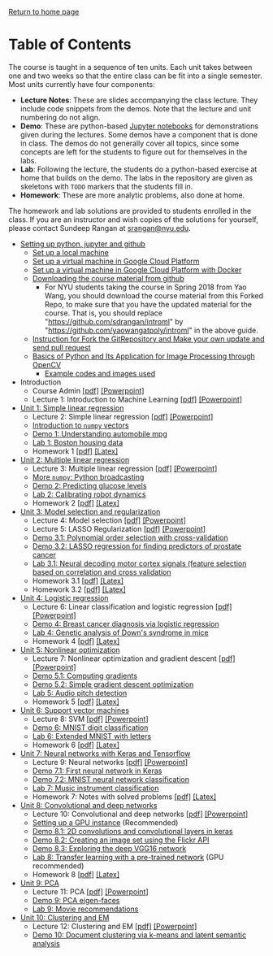 [Return to home page](./README.md) 

# Table of Contents

The course is taught in a sequence of ten units.  Each unit takes between one
and two weeks so that the entire class can be fit into a single semester.
Most units currently have four components:
* **Lecture Notes**:  These are slides accompanying the class lecture.  They include code snippets
   from the demos.   Note that the lecture and unit numbering do not align.
* **Demo**: These are python-based [Jupyter notebooks](http://jupyter.org/)
   for demonstrations given during the lectures.  Some demos have a
   component that is done in class.  The demos do not generally cover
   all topics, since some concepts are left for the students to figure out 
   for themselves in the labs.
* **Lab**:  Following the lecture, the students do a python-based exercise at home
   that builds on the demo.
   The labs in the repository are given as skeletons with `TODO`
   markers that the students fill in.
* **Homework**:  These are more analytic problems, also done at home.

The homework and lab solutions are provided to students enrolled in the class.
If you are an instructor
and wish copies of the solutions for yourself,
please contact Sundeep Rangan at <srangan@nyu.edu>.

* [Setting up python, jupyter and github](./Basics/setup.md)
    * [Set up a local machine](./Basics/setup.md)
    * [Set up a virtual machine in Google Cloud Platform](./GCP/getting_started.md)
    * [Set up a virtual machine in Google Cloud Platform with Docker](./GCP/docker.md)
    * [Downloading the course material from github](./Basics/github.md)
      * For NYU students taking the course in Spring 2018 from Yao Wang, you should download the course material from this Forked Repo, to make sure that you have the updated material for the course. That is, you should replace "https://github.com/sdrangan/introml" by "https://github.com/yaowangatpoly/introml" in the above guide.
    * [Instruction for Fork the GitRepository and Make your own update and send pull request](https://github.com/ishjain/learnGithub/blob/master/updateMLrepo.md) 
    * [Basics of Python and Its Application for Image Processing through OpenCV](./Basics/PythonTutorial_ACK.pdf)
      * [Example codes and images used](./Basics/PythonSampleCodes.zip)
* Introduction
    * Course Admin [[pdf]](./lectures/CourseAdmin.pdf) [[Powerpoint]](./lectures/CourseAdmin.pptx)
    * Lecture 1:  Introduction to Machine Learning [[pdf]](./lectures/Lect01_IntroML.pdf)
     [[Powerpoint]](./lectures/Lect01_IntroML.pptx)    
* [Unit 1:  Simple linear regression](./unit01_simp_lin_reg/readme.md)
    * Lecture 2:  Simple linear regression [[pdf]](./lectures/Lect02_SimpRegression.pdf)
     [[Powerpoint]](./lectures/Lect02_SimpRegression.pptx)    
    * [Introduction to `numpy` vectors](./Basics/intro_vectors.ipynb)
    * [Demo 1:  Understanding automobile mpg](./unit01_simp_lin_reg/demo01_auto_mpg.ipynb)
    * [Lab 1: Boston housing data](./unit01_simp_lin_reg/lab01_housing_partial.ipynb) 
    * Homework 1 [[pdf]](./unit01_simp_lin_reg/hw/hw01_simp_lin_reg.pdf)
     [[Latex]](./unit01_simp_lin_reg/hw/hw01_simp_lin_reg.tex)
* [Unit 2:  Multiple linear regression](./unit02_mult_lin_reg/readme.md)
    * Lecture 3:  Multiple linear regression [[pdf]](./lectures/Lect03_MultLinRegression.pdf)
     [[Powerpoint]](./lectures/Lect03_MultLinRegression.pptx)    
    * [More `numpy`:  Python broadcasting](./Basics/numpy_axes_broadcasting.ipynb)      
    * [Demo 2:  Predicting glucose levels](./unit02_mult_lin_reg/demo02_glucose.ipynb)
    * [Lab 2: Calibrating robot dynamics](./unit02_mult_lin_reg/lab02_robot_calib_partial.ipynb)
    * Homework 2 [[pdf]](./unit02_mult_lin_reg/hw/hw02_mult_reg.pdf)
    [[Latex]](./unit02_mult_lin_reg/hw/hw02_mult_reg.tex)
* [Unit 3:  Model selection and regularization](./unit03_model_sel/readme.md)
    * Lecture 4:  Model selection [[pdf]](./lectures/Lect04_ModelSelection.pdf)
     [[Powerpoint]](./lectures/Lect04_ModelSelection.pptx)    
    * Lecture 5:  LASSO Regularization [[pdf]](./lectures/Lect05_Lasso.pdf)
     [[Powerpoint]](./lectures/Lect05_Lasso.pptx)         
    * [Demo 3.1:  Polynomial order selection with cross-validation](./unit03_model_sel/demo03_1_polyfit.ipynb)
    * [Demo 3.2:  LASSO regression for finding predictors of prostate cancer](./unit03_model_sel/demo03_2_prostate.ipynb) 
    * [Lab 3.1: Neural decoding motor cortex signals (feature selection based on correlation and cross validation](./unit03_model_sel/lab03a_neural_partial.ipynb) 
    * Homework 3.1 [[pdf]](./unit03_model_sel/hw/hw03_model_sel.pdf) [[Latex]](./unit03_model_sel/hw/hw03_model_sel.tex)
    * Homework 3.2 [[pdf]](./unit03_model_sel/hw/hw03b_LASSO.pdf) [[Latex]](./unit03_model_sel/hw/hw03b_LASSO.tex)
* [Unit 4:  Logistic regression](./unit04_logistic/readme.md)
    * Lecture 6:  Linear classification and logistic regression
    [[pdf]](./lectures/Lect06_LogisticReg.pdf)
    [[Powerpoint]](./lectures/Lect06_LogisticReg.pptx)         
    * [Demo 4:  Breast cancer diagnosis via logistic regression](./unit04_logistic/demo04_breast_cancer.ipynb)
    * [Lab 4: Genetic analysis of Down's syndrome in mice](./unit04_logistic/lab04_gene_partial.ipynb)
    * Homework 4 [[pdf]](./unit04_logistic/hw/hw04_logistic.pdf)
    [[Latex]](./unit04_logistic/hw/hw04_logistic.tex) 
* [Unit 5:  Nonlinear optimization](./unit05_optim/readme.md)
    * Lecture 7:  Nonlinear optimization and gradient descent
    [[pdf]](./lectures/Lect07_Optim.pdf)
    [[Powerpoint]](./lectures/Lect07_Optim.pptx)         
    * [Demo 5.1:  Computing gradients](./unit05_optim/demo05_1_computing_gradients.ipynb)
    * [Demo 5.2:  Simple gradient descent optimization](./unit05_optim/demo05_2_grad_descent.ipynb)    
    * [Lab 5: Audio pitch detection](./unit05_optim/lab05_audio_partial.ipynb)
    * Homework 5 [[pdf]](./unit05_optim/hw/hw05_optim.pdf)
    [[Latex]](./unit05_optim/hw/hw05_optim.tex)
* [Unit 6:  Support vector machines](./unit06_svm/readme.md)
    * Lecture 8:  SVM [[pdf]](./lectures/Lect08_SVM.pdf)
    [[Powerpoint]](./lectures/Lect08_SVM.pptx)         
    * [Demo 6:  MNIST digit classification](./unit06_svm/demo06_mnist_svm.ipynb)
    * [Lab 6: Extended MNIST with letters](./unit06_svm/lab06_ext_mnist_partial.ipynb)
    * Homework 6 [[pdf]](./unit06_svm/hw/hw06_svm.pdf) [[Latex]](./unit06_svm/hw/hw06_svm.tex) 
* [Unit 7: Neural networks with Keras and Tensorflow](./unit07_neural/readme.md)
    * Lecture 9:  Neural networks [[pdf]](./lectures/Lect09_NeuralNet.pdf)
    [[Powerpoint]](./lectures/Lect09_NeuralNet.pptx)         
    * [Demo 7.1: First neural network in Keras](./unit07_neural/demo07_1_synthetic.ipynb)
    * [Demo 7.2: MNIST neural network classification](./unit07_neural/demo07_1_mnist_neural.ipynb)
    * [Lab 7:  Music instrument classification](./unit07_neural/lab07_music_partial.ipynb)
    * Homework 7: Notes with solved problems [[pdf]](./unit07_neural/hw/hw07_neural.pdf)
      [[Latex]](./unit07_neural/hw/hw07_neural.tex)
* [Unit 8:  Convolutional and deep networks](./unit08_cnn/readme.md)
    * Lecture 10:  Convolutional and deep networks
    [[pdf]](./lectures/Lect10_ConvNet.pdf)
    [[Powerpoint]](./lectures/Lect10_ConvNet.pptx)         
    * [Setting up a GPU instance](./GCP/gpu_setup.md) (Recommended)
    * [Demo 8.1: 2D convolutions and convolutional layers in keras](./unit08_cnn/demo08_1_convolutions.ipynb)
    * [Demo 8.2: Creating an image set using the Flickr API](./unit08_cnn/demo08_2_flickr_images.ipynb)
    * [Demo 8.3: Exploring the deep VGG16 network](./unit08_cnn/demo08_3_vgg16.ipynb)
    * [Lab 8:  Transfer learning with a pre-trained network](./unit08_cnn/lab08_fine_tune_partial.ipynb)
    (GPU recommended)
    * Homework 8 [[pdf]](./unit08_cnn/hw/hw08_cnn.pdf) [[Latex]](./unit08_cnn/hw/hw08_cnn.tex)
* [Unit 9:  PCA](./pca/readme.md)
    * Lecture 11:  PCA [[pdf]](./lectures/Lect11_PCA.pdf)
    [[Powerpoint]](./lectures/Lect11_PCA.pptx)         
    * [Demo 9:  PCA eigen-faces](./unit09_pca/demo09_eigen_face.ipynb)
    * [Lab 9: Movie recommendations](./unit09_pca/lab09_movies_partial.ipynb)    
* [Unit 10:  Clustering and EM](./unit10_cluster/readme.md)
    * Lecture 12:  Clustering and EM [[pdf]](./lectures/Lect12_Clustering.pdf)
    [[Powerpoint]](./lectures/Lect12_Clustering.pptx)         
    * [Demo 10: Document clustering via k-means and latent semantic analysis](./unit10_cluster/demo10_doc_cluster.ipynb)
    

